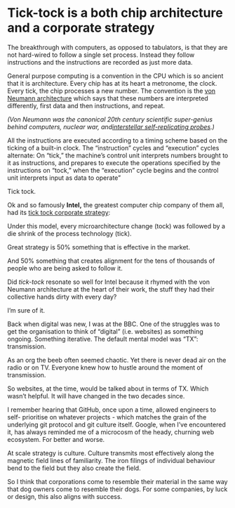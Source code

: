 # Tick-tock is a both chip architecture and a corporate strategy

The breakthrough with computers, as opposed to tabulators, is that they are
not hard-wired to follow a single set process. Instead they follow
instructions and the instructions are recorded as just more data.

General purpose computing is a convention in the CPU which is so ancient that
it is architecture. Every chip has at its heart a metronome, the clock. Every
tick, the chip processes a new number. The convention is the [von Neumann
architecture](https://en.wikipedia.org/wiki/Von_Neumann_architecture) which
says that these numbers are interpreted differently, first data and then
instructions, and repeat.

_(Von Neumann was the canonical 20th century scientific super-genius behind
computers, nuclear war, and[interstellar self-replicating
probes](/home/2022/09/29/interstellar).)_

All the instructions are executed according to a timing scheme based on the
ticking of a built-in clock. The “instruction” cycles and “execution” cycles
alternate: On “tick,” the machine’s control unit interprets numbers brought to
it as instructions, and prepares to execute the operations specified by the
instructions on “tock,” when the “execution” cycle begins and the control unit
interprets input as data to operate”

Tick tock.

Ok and so famously **Intel,** the greatest computer chip company of them all,
had its [tick tock corporate
strategy](https://en.wikipedia.org/wiki/Tick%E2%80%93tock_model):

Under this model, every microarchitecture change (tock) was followed by a die
shrink of the process technology (tick).

Great strategy is 50% something that is effective in the market.

And 50% something that creates alignment for the tens of thousands of people
who are being asked to follow it.

Did _tick-tock_ resonate so well for Intel because it rhymed with the von
Neumann architecture at the heart of their work, the stuff they had their
collective hands dirty with every day?

I’m sure of it.

Back when digital was new, I was at the BBC. One of the struggles was to get
the organisation to think of “digital” (i.e. websites) as something ongoing.
Something iterative. The default mental model was “TX”: transmission.

As an org the beeb often seemed chaotic. Yet there is never dead air on the
radio or on TV. Everyone knew how to hustle around the moment of transmission.

So websites, at the time, would be talked about in terms of TX. Which wasn’t
helpful. It will have changed in the two decades since.

I remember hearing that GitHub, once upon a time, allowed engineers to self-
prioritise on whatever projects - which matches the grain of the underlying
git protocol and git culture itself. Google, when I’ve encountered it, has
always reminded me of a microcosm of the heady, churning web ecosystem. For
better and worse.

At scale strategy is culture. Culture transmits most effectively along the
magnetic field lines of familiarity. The iron filings of individual behaviour
bend to the field but they also create the field.

So I think that corporations come to resemble their material in the same way
that dog owners come to resemble their dogs. For some companies, by luck or
design, this also aligns with success.
